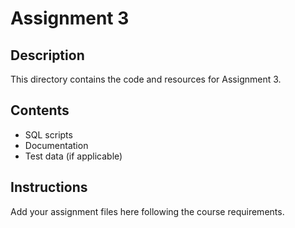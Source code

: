 # Assignment 3

## Description
This directory contains the code and resources for Assignment 3.

## Contents
- SQL scripts
- Documentation
- Test data (if applicable)

## Instructions
Add your assignment files here following the course requirements.
